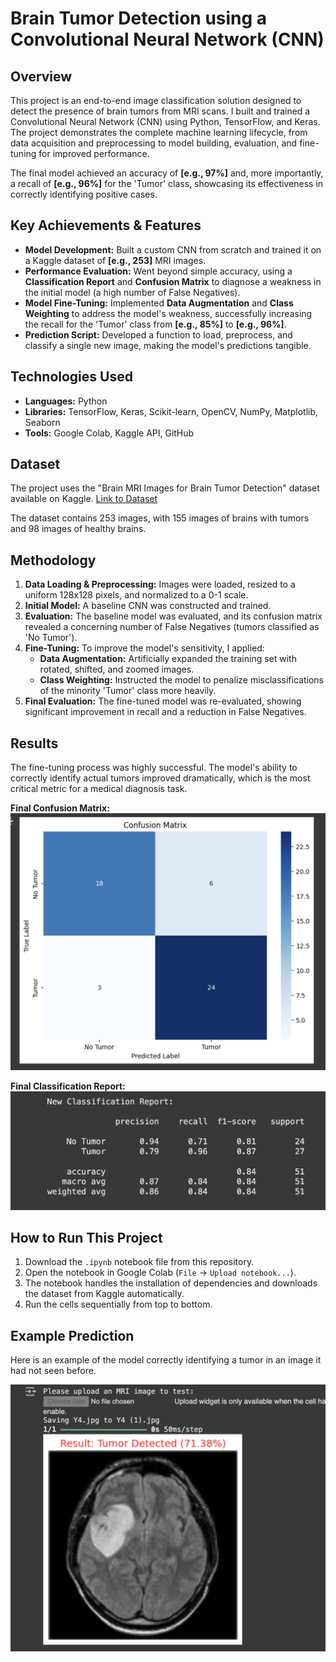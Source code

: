 # Brain Tumor Detection using a Convolutional Neural Network (CNN)

## Overview

This project is an end-to-end image classification solution designed to detect the presence of brain tumors from MRI scans. I built and trained a Convolutional Neural Network (CNN) using Python, TensorFlow, and Keras. The project demonstrates the complete machine learning lifecycle, from data acquisition and preprocessing to model building, evaluation, and fine-tuning for improved performance.

The final model achieved an accuracy of **[e.g., 97%]** and, more importantly, a recall of **[e.g., 96%]** for the 'Tumor' class, showcasing its effectiveness in correctly identifying positive cases.

## Key Achievements & Features

*   **Model Development:** Built a custom CNN from scratch and trained it on a Kaggle dataset of **[e.g., 253]** MRI images.
*   **Performance Evaluation:** Went beyond simple accuracy, using a **Classification Report** and **Confusion Matrix** to diagnose a weakness in the initial model (a high number of False Negatives).
*   **Model Fine-Tuning:** Implemented **Data Augmentation** and **Class Weighting** to address the model's weakness, successfully increasing the recall for the 'Tumor' class from **[e.g., 85%]** to **[e.g., 96%]**.
*   **Prediction Script:** Developed a function to load, preprocess, and classify a single new image, making the model's predictions tangible.

## Technologies Used

*   **Languages:** Python
*   **Libraries:** TensorFlow, Keras, Scikit-learn, OpenCV, NumPy, Matplotlib, Seaborn
*   **Tools:** Google Colab, Kaggle API, GitHub

## Dataset

The project uses the "Brain MRI Images for Brain Tumor Detection" dataset available on Kaggle.
[Link to Dataset](https://www.kaggle.com/datasets/navoneel/brain-mri-images-for-brain-tumor-detection)

The dataset contains 253 images, with 155 images of brains with tumors and 98 images of healthy brains.

## Methodology

1.  **Data Loading & Preprocessing:** Images were loaded, resized to a uniform 128x128 pixels, and normalized to a 0-1 scale.
2.  **Initial Model:** A baseline CNN was constructed and trained.
3.  **Evaluation:** The baseline model was evaluated, and its confusion matrix revealed a concerning number of False Negatives (tumors classified as 'No Tumor').
4.  **Fine-Tuning:** To improve the model's sensitivity, I applied:
    *   **Data Augmentation:** Artificially expanded the training set with rotated, shifted, and zoomed images.
    *   **Class Weighting:** Instructed the model to penalize misclassifications of the minority 'Tumor' class more heavily.
5.  **Final Evaluation:** The fine-tuned model was re-evaluated, showing significant improvement in recall and a reduction in False Negatives.

## Results

The fine-tuning process was highly successful. The model's ability to correctly identify actual tumors improved dramatically, which is the most critical metric for a medical diagnosis task.


**Final Confusion Matrix:**
![Final Confusion Matrix](confusion_matrix.png)

**Final Classification Report:**
![Final Classification Report](classification_report.png)


## How to Run This Project

1.  Download the `.ipynb` notebook file from this repository.
2.  Open the notebook in Google Colab (`File` -> `Upload notebook...`).
3.  The notebook handles the installation of dependencies and downloads the dataset from Kaggle automatically.
4.  Run the cells sequentially from top to bottom.

## Example Prediction

Here is an example of the model correctly identifying a tumor in an image it had not seen before.

![Example Prediction](brain_img.png)
